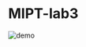 # MIPT-lab3
![demo](https://github.com/Laury8nas/MIPT-lab3/assets/30197870/b1bf5e4d-18f2-4554-9c51-27b3edccb4a8)
